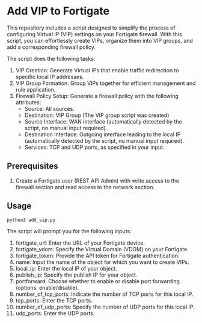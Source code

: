 # Add VIP to Fortigate

This repository includes a script designed to simplify the process of configuring Virtual IP (VIP) settings on your Fortigate firewall. With this script, you can effortlessly create VIPs, organize them into VIP groups, and add a corresponding firewall policy.

The script does the following tasks:

1. VIP Creation: Generate Virtual IPs that enable traffic redirection to specific local IP addresses.
2. VIP Group Formation: Group VIPs together for efficient management and rule application.
3. Firewall Policy Setup: Generate a firewall policy with the following attributes:
   - Source: All sources.
   - Destination: VIP Group (The VIP group script was created)
   - Source Interface: WAN interface (automatically detected by the script, no manual input required).
   - Destination Interface: Outgoing interface leading to the local IP (automatically detected by the script, no manual input required).
   - Services: TCP and UDP ports, as specified in your input.


## Prerequisites
1. Create a Fortigate user (REST API Admin) with write access to the firewall section and read access to the network section.

## Usage

```bash
python3 add_vip.py
```
The script will prompt you for the following inputs:
1. fortigate_url: Enter the URL of your Fortigate device.
2. fortigate_vdom: Specify the Virtual Domain (VDOM) on your Fortigate.
3. fortigate_token: Provide the API token for Fortigate authentication.
4. name: Input the name of the object for which you want to create VIPs.
5. local_ip: Enter the local IP of your object.
6. publish_ip: Specify the publish IP for your object.
7. portforward: Choose whether to enable or disable port forwarding (options: enable/disable).
8. number_of_tcp_ports: Indicate the number of TCP ports for this local IP.
9. tcp_ports: Enter the TCP ports.
10. number_of_udp_ports: Specify the number of UDP ports for this local IP.
11. udp_ports: Enter the UDP ports.
    

